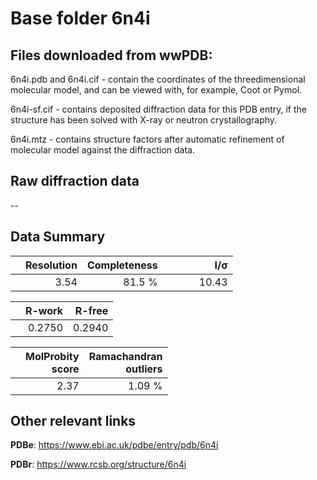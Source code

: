 # Base folder 6n4i

## Files downloaded from wwPDB:

6n4i.pdb and 6n4i.cif - contain the coordinates of the threedimensional molecular model, and can be viewed with, for example, Coot or Pymol.

6n4i-sf.cif - contains deposited diffraction data for this PDB entry, if the structure has been solved with X-ray or neutron crystallography.

6n4i.mtz - contains structure factors after automatic refinement of molecular model against the diffraction data.

## Raw diffraction data

--<br> 

## Data Summary
|   | Resolution | Completeness| I/$\boldsymbol{\sigma}$ |
|---|-------------:|----------------:|--------------:|
|   |3.54|81.5  %|<img width=50/>10.43|

|   | **R-work**| **R-free**   
|---|-------------:|----------------:|           
||0.2750|0.2940|

|   |**MolProbity<br>score**| **Ramachandran<br>outliers** 
|---|-------------:|----------------:|
||2.37|1.09 %|

## Other relevant links 
**PDBe**:  https://www.ebi.ac.uk/pdbe/entry/pdb/6n4i
 
**PDBr**: https://www.rcsb.org/structure/6n4i 


